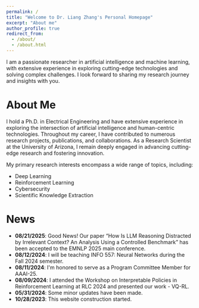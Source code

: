 ```yaml
---
permalink: /
title: "Welcome to Dr. Liang Zhang's Personal Homepage"
excerpt: "About me"
author_profile: true
redirect_from: 
  - /about/
  - /about.html
---
```


I am a passionate researcher in artificial intelligence and machine learning, with extensive experience in exploring cutting-edge technologies and solving complex challenges. I look forward to sharing my research journey and insights with you.

About Me
======
I hold a Ph.D. in Electrical Engineering and have extensive experience in exploring the intersection of artificial intelligence and human-centric technologies. Throughout my career, I have contributed to numerous research projects, publications, and collaborations. As a Research Scientist at the University of Arizona, I remain deeply engaged in advancing cutting-edge research and fostering innovation.

My primary research interests encompass a wide range of topics, including:

- Deep Learning
- Reinforcement Learning
- Cybersecurity
- Scientific Knowledge Extraction

[//]: # (My current research focuses on [SKEMA: Scientific Knowledge Extraction and Model Analysis]&#40;https://github.com/ml4ai/skema&#41;, a project aims at extracting and integrating knowledge from scientific literature using artificial intelligence and machine learning methods. This endeavor reflects my dedication to solving complex problems in artificial intelligence, and I am excited to share the findings and insights from this ongoing work.)

News
======
* **08/21/2025**: Good News! Our paper “How Is LLM Reasoning Distracted by Irrelevant Context? An Analysis Using a Controlled Benchmark” has been accepted to the EMNLP 2025 main conference.
* **08/12/2024**: I will be teaching INFO 557: Neural Networks during the Fall 2024 semester.
* **08/11/2024**: I'm honored to serve as a Program Committee Member for AAAI-25.
* **08/09/2024**: I attended the Workshop on Interpretable Policies in Reinforcement Learning at RLC 2024 and presented our work - VQ-RL.
* **05/31/2024**: Some minor updates have been made.
* **10/28/2023**: This website construction started.

